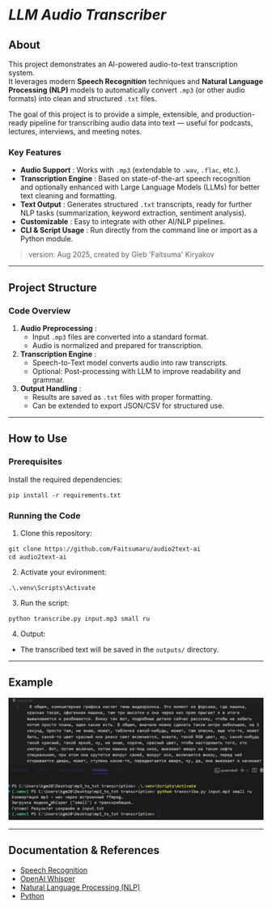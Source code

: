# **_LLM Audio Transcriber_**

## About
This project demonstrates an AI-powered audio-to-text transcription system.  
It leverages modern **Speech Recognition** techniques and **Natural Language Processing (NLP)** models to automatically convert `.mp3` (or other audio formats) into clean and structured `.txt` files.  

The goal of this project is to provide a simple, extensible, and production-ready pipeline for transcribing audio data into text — useful for podcasts, lectures, interviews, and meeting notes.

### Key Features
* **Audio Support** : Works with `.mp3` (extendable to `.wav`, `.flac`, etc.).
* **Transcription Engine** : Based on state-of-the-art speech recognition and optionally enhanced with Large Language Models (LLMs) for better text cleaning and formatting.
* **Text Output** : Generates structured `.txt` transcripts, ready for further NLP tasks (summarization, keyword extraction, sentiment analysis).
* **Customizable** : Easy to integrate with other AI/NLP pipelines.
* **CLI & Script Usage** : Run directly from the command line or import as a Python module.

> version: Aug 2025, created by Gleb 'Faitsuma' Kiryakov

---

## Project Structure

### Code Overview
1. **Audio Preprocessing** :
   * Input `.mp3` files are converted into a standard format.
   * Audio is normalized and prepared for transcription.
2. **Transcription Engine** :
   * Speech-to-Text model converts audio into raw transcripts.
   * Optional: Post-processing with LLM to improve readability and grammar.
3. **Output Handling** :
   * Results are saved as `.txt` files with proper formatting.
   * Can be extended to export JSON/CSV for structured use.

---

## How to Use

### Prerequisites
Install the required dependencies:
```
pip install -r requirements.txt
```
### Running the Code
1. Clone this repository:
```
git clone https://github.com/Faitsumaru/audio2text-ai
cd audio2text-ai
```
2. Activate your evironment:
```
.\.venv\Scripts\Activate
```

3. Run the script:
```
python transcribe.py input.mp3 small ru
```

4. Output:
* The transcribed text will be saved in the `outputs/` directory.

---

## Example

<div align="center">
    <img src="images/preshow.png" alt="transcriber-showcase">
</div>

---

## Documentation & References
* [Speech Recognition](https://pypi.org/project/SpeechRecognition/)
* [OpenAI Whisper](https://github.com/openai/whisper)
* [Natural Language Processing (NLP)](https://en.wikipedia.org/wiki/Natural_language_processing)
* [Python](https://docs.python.org/3/)